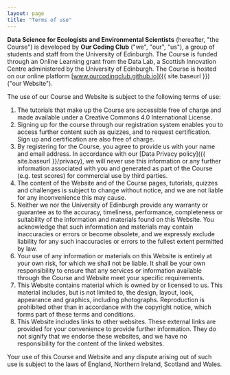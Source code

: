 ```yaml
---
layout: page
title: "Terms of use"
---
```


__Data Science for Ecologists and Environmental Scientists__ (hereafter, "the Course") is developed by __Our Coding Club__ ("we", "our", "us"), a group of students and staff from the University of Edinburgh. The Course is funded through an Online Learning grant from the Data Lab, a Scottish Innovation Centre administered by the University of Edinburgh. The Course is hosted on our online platform [www.ourcodingclub.github.io]({{ site.baseurl }}) ("our Website"). 

The use of our Course and Website is subject to the following terms of use:

1. The tutorials that make up the Course are accessible free of charge and made available under a Creative Commons 4.0 International License. 
2. Signing up for the course through our registration system enables you to access further content such as quizzes, and to request certification. Sign up and certification are also free of charge.
3. By registering for the Course, you agree to provide us with your name and email address. In accordance with our [Data Privacy policy]({{ site.baseurl }}/privacy), we will never use this information or any further information associated with you and generated as part of the Course (e.g. test scores) for commercial use by third parties. 
4. The content of the Website and of the Course pages, tutorials, quizzes and challenges is subject to change without notice, and we are not liable for any inconvenience this may cause.
5. Neither we nor the University of Edinburgh provide any warranty or guarantee as to the accuracy, timeliness, performance, completeness or suitability of the information and materials found on this Website. You acknowledge that such information and materials may contain inaccuracies or errors or become obsolete, and we expressly exclude liability for any such inaccuracies or errors to the fullest extent permitted by law.
6. Your use of any information or materials on this Website is entirely at your own risk, for which we shall not be liable. It shall be your own responsibility to ensure that any services or information available through the Course and Website meet your specific requirements.
7. This Website contains material which is owned by or licensed to us. This material includes, but is not limited to, the design, layout, look, appearance and graphics, including photographs. Reproduction is prohibited other than in accordance with the copyright notice, which forms part of these terms and conditions.
8. This Website includes links to other websites. These external links are provided for your convenience to provide further information. They do not signify that we endorse these websites, and we have no responsibility for the content of the linked websites.

Your use of this Course and Website and any dispute arising out of such use is subject to the laws of England, Northern Ireland, Scotland and Wales.

